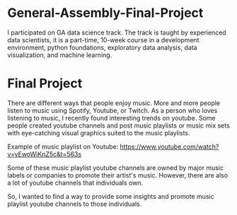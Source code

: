 # General-Assembly-Final-Project
I participated on GA data science track. The track is taught by experienced data scientists, it is a part-time, 10-week course in a development environment, python foundations, exploratory data analysis, data visualization, and machine learning.  


# Final Project 
There are different ways that people enjoy music. More and more people listen to music using Spotify, Youtube, or Twitch. As a person who loves listening to music, I recently found interesting trends on youtube. Some people created youtube channels and post music playlists or music mix sets with eye-catching visual graphics suited to the music playlists.

Example of music playlist on Youtube: https://www.youtube.com/watch?v=yEwoWiKnZ5c&t=563s

Some of these music playlist youtube channels are owned by major music labels or companies to promote their artist's music. However, there are also a lot of youtube channels that individuals own.

So, I wanted to find a way to provide some insights and promote music playlist youtube channels to those individuals.
